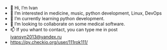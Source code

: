 - 👋 Hi, I’m Ivan
- 👀 I’m interested in medicine, music, python development, Linux, DevOps
- 🌱 I’m currently learning python development.
- 💞️ I’m looking to collaborate on some medical software.
- 📫 If you whant to contact, you can type me in post ivansyn2013@yandex.ru
- https://py.checkio.org/user/111rok111/

<!---
Ivansyn2013/Ivansyn2013 is a ✨ special ✨ repository because its `README.md` (this file) appears on your GitHub profile.
You can click the Preview link to take a look at your changes.
--->
